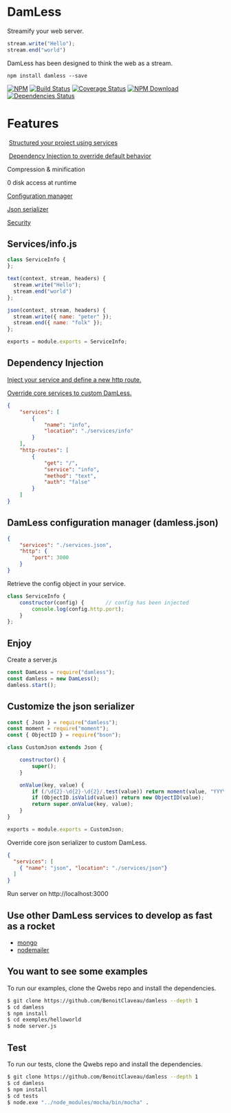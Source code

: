 # DamLess

Streamify your web server.

```.js
stream.write("Hello");
stream.end("world")
```

DamLess has been designed to think the web as a stream. 

```shell
npm install damless --save
```

 [![NPM][npm-image]][npm-url]
 [![Build Status][travis-image]][travis-url]
 [![Coverage Status](https://coveralls.io/repos/github/BenoitClaveau/damless/badge.svg?branch=master)](https://coveralls.io/github/BenoitClaveau/damless?branch=master)
 [![NPM Download][npm-image-download]][npm-url]
 [![Dependencies Status][david-dm-image]][david-dm-url]

# Features

  [Structured your project using services](#services)
  
  [Dependency Injection to override default behavior](#di)
  
  Compression & minification
  
  0 disk access at runtime
  
  [Configuration manager](#config)

  [Json serializer](#json)
  
  [Security](https://github.com/shieldfy/API-Security-Checklist)


## Services/info.js <a href="#services" />

```services/info.js
class ServiceInfo {	
};

text(context, stream, headers) {
  stream.write("Hello");
  stream.end("world")
};

json(context, stream, headers) {
  stream.write({ name: "peter" });
  stream.end({ name: "folk" });
};

exports = module.exports = ServiceInfo;
```

## Dependency Injection <a href="#di" />

Inject your service and define a new http route.

Override core services to custom DamLess.

```services.json
{
    "services": [
        {
            "name": "info",
            "location": "./services/info"
        }
    ],
    "http-routes": [
        {
            "get": "/",
            "service": "info",
            "method": "text",
            "auth": "false"
        }
    ]
}
```

## DamLess configuration manager (damless.json) <a href="#config" />

```damless.json
{
    "services": "./services.json",
    "http": {
        "port": 3000
    }
}
```

Retrieve the config object in your service.

```.js
class ServiceInfo {	
    constructor(config) {       // config has been injected
        console.log(config.http.port);
    }
};
```

## Enjoy

Create a server.js

```server.js
const DamLess = require("damless");
const damless = new DamLess();
damless.start();
```

## Customize the json serializer <a href="#json" />

```json.js
const { Json } = require("damless");
const moment = require("moment");
const { ObjectID } = require("bson");

class CustomJson extends Json {

    constructor() {
        super();
    }

    onValue(key, value) {
        if (/\d{2}-\d{2}-\d{2}/.test(value)) return moment(value, "YYYY-MM-DD").toDate();
        if (ObjectID.isValid(value)) return new ObjectID(value);
        return super.onValue(key, value);
    }
}

exports = module.exports = CustomJson;
```

Override core json serializer to custom DamLess.

```services.json
{
  "services": [
    { "name": "json", "location": "./services/json"}
  ]
}
```

Run server on http://localhost:3000

## Use other DamLess services to develop as fast as a rocket
  
  * [mongo](https://www.npmjs.com/package/damless-mongo)
  * [nodemailer](https://www.npmjs.com/package/damless-nodemailer)

## You want to see some examples

To run our examples, clone the Qwebs repo and install the dependencies.

```bash
$ git clone https://github.com/BenoitClaveau/damless --depth 1
$ cd damless
$ npm install
$ cd exemples/helloworld
$ node server.js
```

## Test

To run our tests, clone the Qwebs repo and install the dependencies.

```bash
$ git clone https://github.com/BenoitClaveau/damless --depth 1
$ cd damless
$ npm install
$ cd tests
$ node.exe "../node_modules/mocha/bin/mocha" .
```

[npm-image]: https://img.shields.io/npm/v/damless.svg
[npm-image-download]: https://img.shields.io/npm/dm/damless.svg
[npm-url]: https://npmjs.org/package/damless
[travis-image]: https://travis-ci.org/BenoitClaveau/damless.svg?branch=master
[travis-url]: https://travis-ci.org/BenoitClaveau/damless
[coveralls-image]: https://coveralls.io/repos/BenoitClaveau/damless/badge.svg?branch=master&service=github
[coveralls-url]: https://coveralls.io/github/BenoitClaveau/damless?branch=master
[david-dm-image]: https://david-dm.org/BenoitClaveau/damless/status.svg
[david-dm-url]: https://david-dm.org/BenoitClaveau/damless
